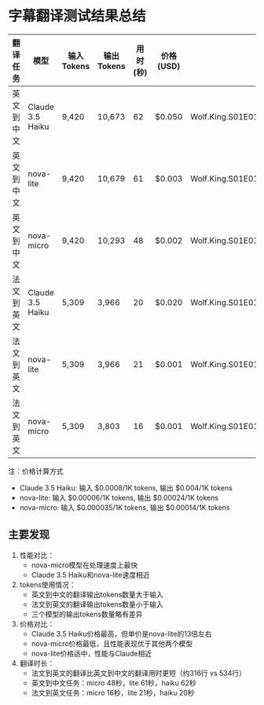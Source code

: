 # 字幕翻译测试结果总结

| 翻译任务 | 模型 | 输入Tokens | 输出Tokens | 用时(秒) | 价格(USD) | 输出文件 |
|---------|------|------------|------------|---------|-----------|----------|
| 英文到中文 | Claude 3.5 Haiku | 9,420 | 10,673 | 62 | $0.050 | Wolf.King.S01E01.tt31038402.chs.haiku.srt |
| 英文到中文 | nova-lite | 9,420 | 10,679 | 61 | $0.003 | Wolf.King.S01E01.tt31038402.chs.lite.srt |
| 英文到中文 | nova-micro | 9,420 | 10,293 | 48 | $0.002 | Wolf.King.S01E01.tt31038402.chs.micro.srt |
| 法文到英文 | Claude 3.5 Haiku | 5,309 | 3,966 | 20 | $0.020 | Wolf.King.S01E01.tt31038402.eng.haiku.srt |
| 法文到英文 | nova-lite | 5,309 | 3,966 | 21 | $0.001 | Wolf.King.S01E01.tt31038402.eng.lite.srt |
| 法文到英文 | nova-micro | 5,309 | 3,803 | 16 | $0.001 | Wolf.King.S01E01.tt31038402.eng.micro.srt |

注：价格计算方式
- Claude 3.5 Haiku: 输入 $0.0008/1K tokens, 输出 $0.004/1K tokens
- nova-lite: 输入 $0.00006/1K tokens, 输出 $0.00024/1K tokens
- nova-micro: 输入 $0.000035/1K tokens, 输出 $0.00014/1K tokens

## 主要发现
1. 性能对比：
   - nova-micro模型在处理速度上最快
   - Claude 3.5 Haiku和nova-lite速度相近
2. tokens使用情况：
   - 英文到中文的翻译输出tokens数量大于输入
   - 法文到英文的翻译输出tokens数量小于输入
   - 三个模型的输出tokens数量略有差异
3. 价格对比：
   - Claude 3.5 Haiku价格最高，但单价是nova-lite的13倍左右
   - nova-micro价格最低，且性能表现优于其他两个模型
   - nova-lite价格适中，性能与Claude相近
4. 翻译时长：
   - 法文到英文的翻译比英文到中文的翻译用时更短（约316行 vs 534行）
   - 英文到中文任务：micro 48秒，lite 61秒，haiku 62秒
   - 法文到英文任务：micro 16秒，lite 21秒，haiku 20秒
